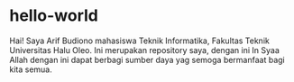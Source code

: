# hello-world

Hai!
Saya Arif Budiono mahasiswa Teknik Informatika, Fakultas Teknik Universitas Halu Oleo.
Ini merupakan repository saya, dengan ini In Syaa Allah dengan ini dapat berbagi sumber daya yag semoga bermanfaat bagi kita semua.
